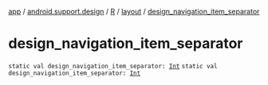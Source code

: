 [app](../../../index.md) / [android.support.design](../../index.md) / [R](../index.md) / [layout](index.md) / [design_navigation_item_separator](./design_navigation_item_separator.md)

# design_navigation_item_separator

`static val design_navigation_item_separator: `[`Int`](https://kotlinlang.org/api/latest/jvm/stdlib/kotlin/-int/index.html)
`static val design_navigation_item_separator: `[`Int`](https://kotlinlang.org/api/latest/jvm/stdlib/kotlin/-int/index.html)
